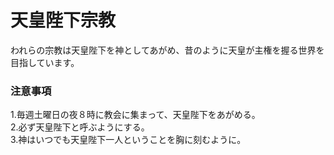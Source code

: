 # 天皇陛下宗教
われらの宗教は天皇陛下を神としてあがめ、昔のように天皇が主権を握る世界を目指しています。
### 注意事項
 1.毎週土曜日の夜８時に教会に集まって、天皇陛下をあがめる。  
 2.必ず天皇陛下と呼ぶようにする。  
 3.神はいつでも天皇陛下一人ということを胸に刻むように。
